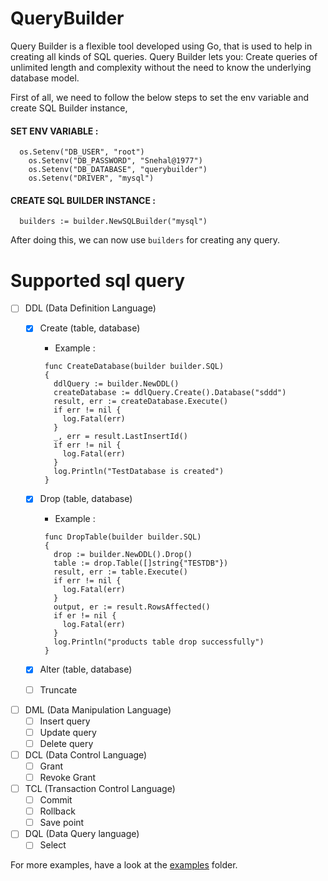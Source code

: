 # QueryBuilder
Query Builder is a flexible tool developed using Go, that is used to help in creating all kinds of SQL queries. Query Builder lets you: Create queries of unlimited length and complexity without the need to know the underlying database model.

First of all, we need to follow the below steps to set the env variable and create SQL Builder instance,

#### SET ENV VARIABLE : 

```
  os.Setenv("DB_USER", "root")
	os.Setenv("DB_PASSWORD", "Snehal@1977")
	os.Setenv("DB_DATABASE", "querybuilder")
	os.Setenv("DRIVER", "mysql")
```

#### CREATE SQL BUILDER INSTANCE :

```
  builders := builder.NewSQLBuilder("mysql")
```

After doing this, we can now use ```builders``` for creating any query.



# Supported sql query
  - [ ] DDL (Data Definition Language)
    - [X] Create (table, database)
    
      - Example :
       ```
        func CreateDatabase(builder builder.SQL)
        {
          ddlQuery := builder.NewDDL()
          createDatabase := ddlQuery.Create().Database("sddd")
          result, err := createDatabase.Execute()
          if err != nil {
            log.Fatal(err)
          }
          _, err = result.LastInsertId()
          if err != nil {
            log.Fatal(err)
          }
          log.Println("TestDatabase is created")
        }
        ```
          
    - [X] Drop (table, database)
    
      - Example :
       ```
        func DropTable(builder builder.SQL)
        {
          drop := builder.NewDDL().Drop()
          table := drop.Table([]string{"TESTDB"})
          result, err := table.Execute()
          if err != nil {
            log.Fatal(err)
          }
          output, er := result.RowsAffected()
          if er != nil {
            log.Fatal(err)
          }
          log.Println("products table drop successfully")
        }
        ```
        
    - [X] Alter (table, database)
    - [ ] Truncate
  - [ ] DML (Data Manipulation Language)
    - [ ] Insert query 
    - [ ] Update query
    - [ ] Delete query
  - [ ] DCL (Data Control Language)
    - [ ] Grant
    - [ ] Revoke Grant
  - [ ] TCL (Transaction Control Language)
    - [ ] Commit
    - [ ] Rollback
    - [ ] Save point
  - [ ] DQL (Data Query language)
    - [ ] Select
    
 For more examples, have a look at the [examples](https://github.com/Snehal1112/QueryBuilder/tree/master/example) folder.